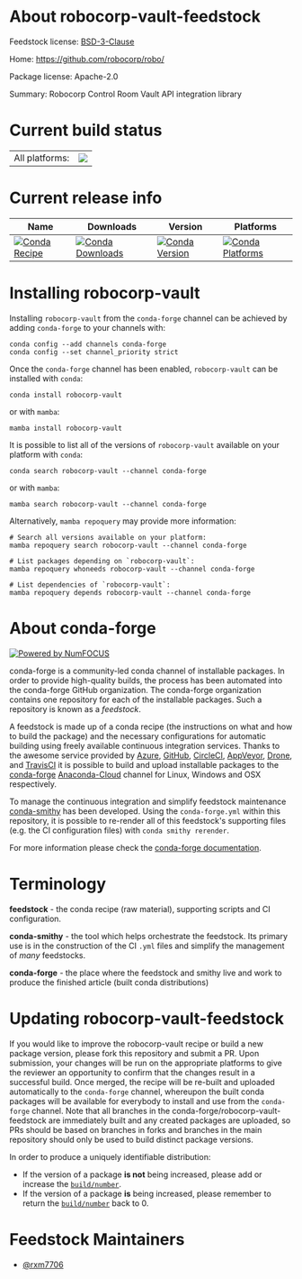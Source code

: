 About robocorp-vault-feedstock
==============================

Feedstock license: [BSD-3-Clause](https://github.com/conda-forge/robocorp-vault-feedstock/blob/main/LICENSE.txt)

Home: https://github.com/robocorp/robo/

Package license: Apache-2.0

Summary: Robocorp Control Room Vault API integration library

Current build status
====================


<table><tr><td>All platforms:</td>
    <td>
      <a href="https://dev.azure.com/conda-forge/feedstock-builds/_build/latest?definitionId=20197&branchName=main">
        <img src="https://dev.azure.com/conda-forge/feedstock-builds/_apis/build/status/robocorp-vault-feedstock?branchName=main">
      </a>
    </td>
  </tr>
</table>

Current release info
====================

| Name | Downloads | Version | Platforms |
| --- | --- | --- | --- |
| [![Conda Recipe](https://img.shields.io/badge/recipe-robocorp--vault-green.svg)](https://anaconda.org/conda-forge/robocorp-vault) | [![Conda Downloads](https://img.shields.io/conda/dn/conda-forge/robocorp-vault.svg)](https://anaconda.org/conda-forge/robocorp-vault) | [![Conda Version](https://img.shields.io/conda/vn/conda-forge/robocorp-vault.svg)](https://anaconda.org/conda-forge/robocorp-vault) | [![Conda Platforms](https://img.shields.io/conda/pn/conda-forge/robocorp-vault.svg)](https://anaconda.org/conda-forge/robocorp-vault) |

Installing robocorp-vault
=========================

Installing `robocorp-vault` from the `conda-forge` channel can be achieved by adding `conda-forge` to your channels with:

```
conda config --add channels conda-forge
conda config --set channel_priority strict
```

Once the `conda-forge` channel has been enabled, `robocorp-vault` can be installed with `conda`:

```
conda install robocorp-vault
```

or with `mamba`:

```
mamba install robocorp-vault
```

It is possible to list all of the versions of `robocorp-vault` available on your platform with `conda`:

```
conda search robocorp-vault --channel conda-forge
```

or with `mamba`:

```
mamba search robocorp-vault --channel conda-forge
```

Alternatively, `mamba repoquery` may provide more information:

```
# Search all versions available on your platform:
mamba repoquery search robocorp-vault --channel conda-forge

# List packages depending on `robocorp-vault`:
mamba repoquery whoneeds robocorp-vault --channel conda-forge

# List dependencies of `robocorp-vault`:
mamba repoquery depends robocorp-vault --channel conda-forge
```


About conda-forge
=================

[![Powered by
NumFOCUS](https://img.shields.io/badge/powered%20by-NumFOCUS-orange.svg?style=flat&colorA=E1523D&colorB=007D8A)](https://numfocus.org)

conda-forge is a community-led conda channel of installable packages.
In order to provide high-quality builds, the process has been automated into the
conda-forge GitHub organization. The conda-forge organization contains one repository
for each of the installable packages. Such a repository is known as a *feedstock*.

A feedstock is made up of a conda recipe (the instructions on what and how to build
the package) and the necessary configurations for automatic building using freely
available continuous integration services. Thanks to the awesome service provided by
[Azure](https://azure.microsoft.com/en-us/services/devops/), [GitHub](https://github.com/),
[CircleCI](https://circleci.com/), [AppVeyor](https://www.appveyor.com/),
[Drone](https://cloud.drone.io/welcome), and [TravisCI](https://travis-ci.com/)
it is possible to build and upload installable packages to the
[conda-forge](https://anaconda.org/conda-forge) [Anaconda-Cloud](https://anaconda.org/)
channel for Linux, Windows and OSX respectively.

To manage the continuous integration and simplify feedstock maintenance
[conda-smithy](https://github.com/conda-forge/conda-smithy) has been developed.
Using the ``conda-forge.yml`` within this repository, it is possible to re-render all of
this feedstock's supporting files (e.g. the CI configuration files) with ``conda smithy rerender``.

For more information please check the [conda-forge documentation](https://conda-forge.org/docs/).

Terminology
===========

**feedstock** - the conda recipe (raw material), supporting scripts and CI configuration.

**conda-smithy** - the tool which helps orchestrate the feedstock.
                   Its primary use is in the construction of the CI ``.yml`` files
                   and simplify the management of *many* feedstocks.

**conda-forge** - the place where the feedstock and smithy live and work to
                  produce the finished article (built conda distributions)


Updating robocorp-vault-feedstock
=================================

If you would like to improve the robocorp-vault recipe or build a new
package version, please fork this repository and submit a PR. Upon submission,
your changes will be run on the appropriate platforms to give the reviewer an
opportunity to confirm that the changes result in a successful build. Once
merged, the recipe will be re-built and uploaded automatically to the
`conda-forge` channel, whereupon the built conda packages will be available for
everybody to install and use from the `conda-forge` channel.
Note that all branches in the conda-forge/robocorp-vault-feedstock are
immediately built and any created packages are uploaded, so PRs should be based
on branches in forks and branches in the main repository should only be used to
build distinct package versions.

In order to produce a uniquely identifiable distribution:
 * If the version of a package **is not** being increased, please add or increase
   the [``build/number``](https://docs.conda.io/projects/conda-build/en/latest/resources/define-metadata.html#build-number-and-string).
 * If the version of a package **is** being increased, please remember to return
   the [``build/number``](https://docs.conda.io/projects/conda-build/en/latest/resources/define-metadata.html#build-number-and-string)
   back to 0.

Feedstock Maintainers
=====================

* [@rxm7706](https://github.com/rxm7706/)

